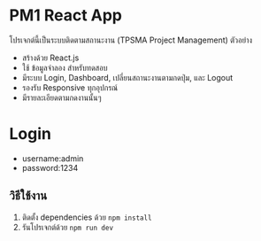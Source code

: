 # PM1 React App

โปรเจกต์นี้เป็นระบบติดตามสถานะงาน (TPSMA Project Management) ตัวอย่าง  
- สร้างด้วย React.js 
- ใช้ ข้อมูลจำลอง สำหรับทดสอบ
- มีระบบ Login, Dashboard, เปลี่ยนสถานะงานตามกดปุ่ม, และ Logout
- รองรับ Responsive ทุกอุปกรณ์
- มีรายละเอียดตามกดงานนั้นๆ

# Login
- username:admin
- password:1234

## วิธีใช้งาน
1. ติดตั้ง dependencies ด้วย `npm install`
2. รันโปรเจกต์ด้วย `npm run dev`
